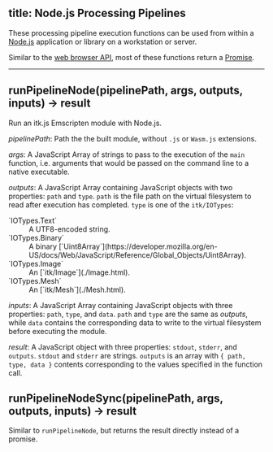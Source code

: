 title: Node.js Processing Pipelines
---

These processing pipeline execution functions can be used from within a [Node.js](https://nodejs.org/) application or library on a workstation or server.

Similar to the [web browser API](./browser_pipelines.html), most of these functions return a [Promise](https://developer.mozilla.org/en-US/docs/Web/JavaScript/Reference/Global_Objects/Promise).

---

## runPipelineNode(pipelinePath, args, outputs, inputs) -> result

Run an itk.js Emscripten module with Node.js.

*pipelinePath*: Path the the built module, without `.js` or `Wasm.js` extensions.

*args*:         A JavaScript Array of strings to pass to the execution of the `main` function, i.e. arguments that would be passed on the command line to a native executable.

*outputs*:      A JavaScript Array containing JavaScript objects with two properties: `path` and `type`.
                `path` is the file path on the virtual filesystem to read after execution has completed.
                `type` is one of the `itk/IOTypes`:
<dl>
  <dt>`IOTypes.Text`</dt><dd>A UTF8-encoded string.</dd>
  <dt>`IOTypes.Binary`</dt><dd>A binary [`Uint8Array`](https://developer.mozilla.org/en-US/docs/Web/JavaScript/Reference/Global_Objects/Uint8Array).</dd>
  <dt>`IOTypes.Image`</dt><dd>An [`itk/Image`](./Image.html).</dd>
  <dt>`IOTypes.Mesh`</dt><dd>An [`itk/Mesh`](./Mesh.html).</dd>
</dl>

*inputs*:       A JavaScript Array containing JavaScript objects with three properties: `path`, `type`, and `data`.
                `path` and `type` are the same as *outputs*, while `data` contains the corresponding data to write to the virtual filesystem before executing the module.

*result*:       A JavaScript object with three properties: `stdout`, `stderr`, and `outputs`.
                `stdout` and `stderr` are strings. `outputs` is an array with `{ path, type, data }` contents corresponding to the values specified in the function call.

## runPipelineNodeSync(pipelinePath, args, outputs, inputs) -> result

Similar to `runPipelineNode`, but returns the result directly instead of a promise.
